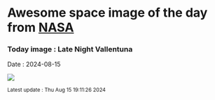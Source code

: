 
# Awesome space image of the day from [NASA](https://api.nasa.gov/)

### Today image : Late Night Vallentuna
Date : 2024-08-15

![](https://apod.nasa.gov/apod/image/2408/PerseidM45Aurora_Heden1024.jpg)

<small>Latest update : Thu Aug 15 19:11:26 2024</small>
        